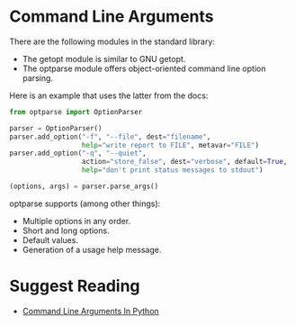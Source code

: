 # Command Line Arguments 

There are the following modules in the standard library:

* The getopt module is similar to GNU getopt.
* The optparse module offers object-oriented command line option parsing.

Here is an example that uses the latter from the docs:

```python
from optparse import OptionParser

parser = OptionParser()
parser.add_option("-f", "--file", dest="filename",
                  help="write report to FILE", metavar="FILE")
parser.add_option("-q", "--quiet",
                  action="store_false", dest="verbose", default=True,
                  help="don't print status messages to stdout")

(options, args) = parser.parse_args()
```

optparse supports (among other things):

* Multiple options in any order.
* Short and long options.
* Default values.
* Generation of a usage help message.

# Suggest Reading

* [Command Line Arguments In Python](https://stackoverflow.com/a/1009864/772391)